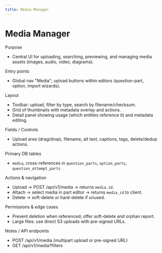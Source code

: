 ```yaml
---
title: Media Manager
---
```


# Media Manager

Purpose
- Central UI for uploading, searching, previewing, and managing media assets (images, audio, video, diagrams).

Entry points
- Global nav "Media"; upload buttons within editors (question-part, option, import wizards).

Layout
- Toolbar: upload, filter by type, search by filename/checksum.
- Grid of thumbnails with metadata overlay and actions.
- Detail panel showing usage (which entities reference it) and metadata editing.

Fields / Controls
- Upload area (drag/drop), filename, alt text, captions, tags, delete/dedup actions.

Primary DB tables
- `media`, cross-references in `question_parts`, `option_parts`, `question_attempt_parts`

Actions & navigation
- Upload -> POST /api/v1/media -> returns `media.id`.
- Attach -> select media in part editor -> returns `media_id` to client.
- Delete -> soft-delete or hard-delete if unused.

Permissions & edge cases
- Prevent deletion when referenced; offer soft-delete and orphan report.
- Large files: use direct S3 uploads with pre-signed URLs.

Notes / API endpoints
- POST /api/v1/media (multipart upload or pre-signed URL)
- GET /api/v1/media?filters
